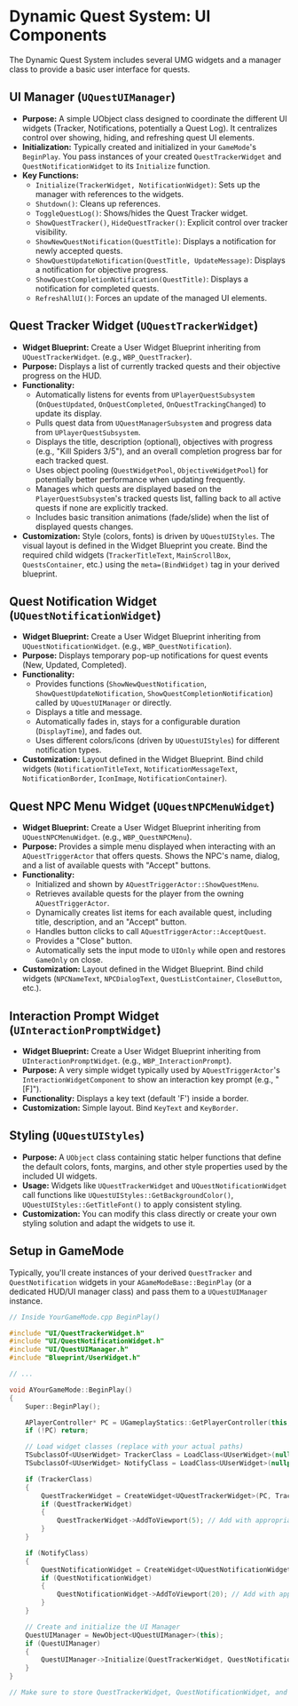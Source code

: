 # Dynamic Quest System: UI Components

The Dynamic Quest System includes several UMG widgets and a manager class to provide a basic user interface for quests.

## UI Manager (`UQuestUIManager`)

*   **Purpose:** A simple UObject class designed to coordinate the different UI widgets (Tracker, Notifications, potentially a Quest Log). It centralizes control over showing, hiding, and refreshing quest UI elements.
*   **Initialization:** Typically created and initialized in your `GameMode`'s `BeginPlay`. You pass instances of your created `QuestTrackerWidget` and `QuestNotificationWidget` to its `Initialize` function.
*   **Key Functions:**
    *   `Initialize(TrackerWidget, NotificationWidget)`: Sets up the manager with references to the widgets.
    *   `Shutdown()`: Cleans up references.
    *   `ToggleQuestLog()`: Shows/hides the Quest Tracker widget.
    *   `ShowQuestTracker()`, `HideQuestTracker()`: Explicit control over tracker visibility.
    *   `ShowNewQuestNotification(QuestTitle)`: Displays a notification for newly accepted quests.
    *   `ShowQuestUpdateNotification(QuestTitle, UpdateMessage)`: Displays a notification for objective progress.
    *   `ShowQuestCompletionNotification(QuestTitle)`: Displays a notification for completed quests.
    *   `RefreshAllUI()`: Forces an update of the managed UI elements.

## Quest Tracker Widget (`UQuestTrackerWidget`)

*   **Widget Blueprint:** Create a User Widget Blueprint inheriting from `UQuestTrackerWidget`. (e.g., `WBP_QuestTracker`).
*   **Purpose:** Displays a list of currently tracked quests and their objective progress on the HUD.
*   **Functionality:**
    *   Automatically listens for events from `UPlayerQuestSubsystem` (`OnQuestUpdated`, `OnQuestCompleted`, `OnQuestTrackingChanged`) to update its display.
    *   Pulls quest data from `UQuestManagerSubsystem` and progress data from `UPlayerQuestSubsystem`.
    *   Displays the title, description (optional), objectives with progress (e.g., "Kill Spiders 3/5"), and an overall completion progress bar for each tracked quest.
    *   Uses object pooling (`QuestWidgetPool`, `ObjectiveWidgetPool`) for potentially better performance when updating frequently.
    *   Manages which quests are displayed based on the `PlayerQuestSubsystem`'s tracked quests list, falling back to all active quests if none are explicitly tracked.
    *   Includes basic transition animations (fade/slide) when the list of displayed quests changes.
*   **Customization:** Style (colors, fonts) is driven by `UQuestUIStyles`. The visual layout is defined in the Widget Blueprint you create. Bind the required child widgets (`TrackerTitleText`, `MainScrollBox`, `QuestsContainer`, etc.) using the `meta=(BindWidget)` tag in your derived blueprint.

## Quest Notification Widget (`UQuestNotificationWidget`)

*   **Widget Blueprint:** Create a User Widget Blueprint inheriting from `UQuestNotificationWidget`. (e.g., `WBP_QuestNotification`).
*   **Purpose:** Displays temporary pop-up notifications for quest events (New, Updated, Completed).
*   **Functionality:**
    *   Provides functions (`ShowNewQuestNotification`, `ShowQuestUpdateNotification`, `ShowQuestCompletionNotification`) called by `UQuestUIManager` or directly.
    *   Displays a title and message.
    *   Automatically fades in, stays for a configurable duration (`DisplayTime`), and fades out.
    *   Uses different colors/icons (driven by `UQuestUIStyles`) for different notification types.
*   **Customization:** Layout defined in the Widget Blueprint. Bind child widgets (`NotificationTitleText`, `NotificationMessageText`, `NotificationBorder`, `IconImage`, `NotificationContainer`).

## Quest NPC Menu Widget (`UQuestNPCMenuWidget`)

*   **Widget Blueprint:** Create a User Widget Blueprint inheriting from `UQuestNPCMenuWidget`. (e.g., `WBP_QuestNPCMenu`).
*   **Purpose:** Provides a simple menu displayed when interacting with an `AQuestTriggerActor` that offers quests. Shows the NPC's name, dialog, and a list of available quests with "Accept" buttons.
*   **Functionality:**
    *   Initialized and shown by `AQuestTriggerActor::ShowQuestMenu`.
    *   Retrieves available quests for the player from the owning `AQuestTriggerActor`.
    *   Dynamically creates list items for each available quest, including title, description, and an "Accept" button.
    *   Handles button clicks to call `AQuestTriggerActor::AcceptQuest`.
    *   Provides a "Close" button.
    *   Automatically sets the input mode to `UIOnly` while open and restores `GameOnly` on close.
*   **Customization:** Layout defined in the Widget Blueprint. Bind child widgets (`NPCNameText`, `NPCDialogText`, `QuestListContainer`, `CloseButton`, etc.).

## Interaction Prompt Widget (`UInteractionPromptWidget`)

*   **Widget Blueprint:** Create a User Widget Blueprint inheriting from `UInteractionPromptWidget`. (e.g., `WBP_InteractionPrompt`).
*   **Purpose:** A very simple widget typically used by `AQuestTriggerActor`'s `InteractionWidgetComponent` to show an interaction key prompt (e.g., "[F]").
*   **Functionality:** Displays a key text (default 'F') inside a border.
*   **Customization:** Simple layout. Bind `KeyText` and `KeyBorder`.

## Styling (`UQuestUIStyles`)

*   **Purpose:** A `UObject` class containing static helper functions that define the default colors, fonts, margins, and other style properties used by the included UI widgets.
*   **Usage:** Widgets like `UQuestTrackerWidget` and `UQuestNotificationWidget` call functions like `UQuestUIStyles::GetBackgroundColor()`, `UQuestUIStyles::GetTitleFont()` to apply consistent styling.
*   **Customization:** You can modify this class directly or create your own styling solution and adapt the widgets to use it.

## Setup in GameMode

Typically, you'll create instances of your derived `QuestTracker` and `QuestNotification` widgets in your `AGameModeBase::BeginPlay` (or a dedicated HUD/UI manager class) and pass them to a `UQuestUIManager` instance.

```cpp
// Inside YourGameMode.cpp BeginPlay()

#include "UI/QuestTrackerWidget.h"
#include "UI/QuestNotificationWidget.h"
#include "UI/QuestUIManager.h"
#include "Blueprint/UserWidget.h"

// ...

void AYourGameMode::BeginPlay()
{
    Super::BeginPlay();

    APlayerController* PC = UGameplayStatics::GetPlayerController(this, 0);
    if (!PC) return;

    // Load widget classes (replace with your actual paths)
    TSubclassOf<UUserWidget> TrackerClass = LoadClass<UUserWidget>(nullptr, TEXT("/Game/UI/WBP_QuestTracker.WBP_QuestTracker_C"));
    TSubclassOf<UUserWidget> NotifyClass = LoadClass<UUserWidget>(nullptr, TEXT("/Game/UI/WBP_QuestNotification.WBP_QuestNotification_C"));

    if (TrackerClass)
    {
        QuestTrackerWidget = CreateWidget<UQuestTrackerWidget>(PC, TrackerClass);
        if (QuestTrackerWidget)
        {
            QuestTrackerWidget->AddToViewport(5); // Add with appropriate Z-order
        }
    }

    if (NotifyClass)
    {
        QuestNotificationWidget = CreateWidget<UQuestNotificationWidget>(PC, NotifyClass);
        if (QuestNotificationWidget)
        {
            QuestNotificationWidget->AddToViewport(20); // Add with appropriate Z-order
        }
    }

    // Create and initialize the UI Manager
    QuestUIManager = NewObject<UQuestUIManager>(this);
    if (QuestUIManager)
    {
        QuestUIManager->Initialize(QuestTrackerWidget, QuestNotificationWidget);
    }
}

// Make sure to store QuestTrackerWidget, QuestNotificationWidget, and QuestUIManager as member variables (UPROPERTY() TObjectPtr<...> or UPROPERTY()).
